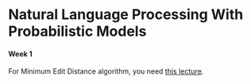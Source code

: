 # Natural Language Processing With Probabilistic Models

#### Week 1
For Minimum Edit Distance algorithm, you need [this lecture](https://web.stanford.edu/class/cs124/lec/med.pdf).

